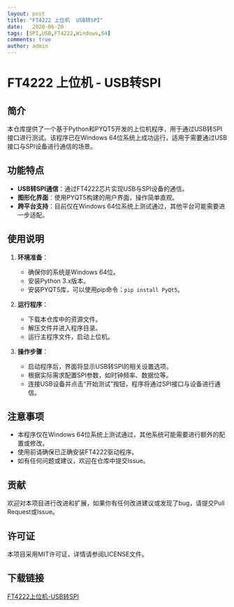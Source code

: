 ```yaml
---
layout: post
title: "FT4222 上位机  USB转SPI"
date:   2020-06-20
tags: [SPI,USB,FT4222,Windows,64]
comments: true
author: admin
---
```

# FT4222 上位机 - USB转SPI

## 简介

本仓库提供了一个基于Python和PYQT5开发的上位机程序，用于通过USB转SPI接口进行测试。该程序已在Windows 64位系统上成功运行，适用于需要通过USB接口与SPI设备进行通信的场景。

## 功能特点

- **USB转SPI通信**：通过FT4222芯片实现USB与SPI设备的通信。
- **图形化界面**：使用PYQT5构建的用户界面，操作简单直观。
- **跨平台支持**：目前仅在Windows 64位系统上测试通过，其他平台可能需要进一步适配。

## 使用说明

1. **环境准备**：
   - 确保你的系统是Windows 64位。
   - 安装Python 3.x版本。
   - 安装PYQT5库，可以使用pip命令：`pip install PyQt5`。

2. **运行程序**：
   - 下载本仓库中的资源文件。
   - 解压文件并进入程序目录。
   - 运行主程序文件，启动上位机。

3. **操作步骤**：
   - 启动程序后，界面将显示USB转SPI的相关设置选项。
   - 根据实际需求配置SPI参数，如时钟频率、数据位等。
   - 连接USB设备并点击“开始测试”按钮，程序将通过SPI接口与设备进行通信。

## 注意事项

- 本程序仅在Windows 64位系统上测试通过，其他系统可能需要进行额外的配置或修改。
- 使用前请确保已正确安装FT4222驱动程序。
- 如有任何问题或建议，欢迎在仓库中提交Issue。

## 贡献

欢迎对本项目进行改进和扩展，如果你有任何改进建议或发现了bug，请提交Pull Request或Issue。

## 许可证

本项目采用MIT许可证，详情请参阅LICENSE文件。

## 下载链接

[FT4222上位机-USB转SPI](https://pan.quark.cn/s/838e1a268d9d)